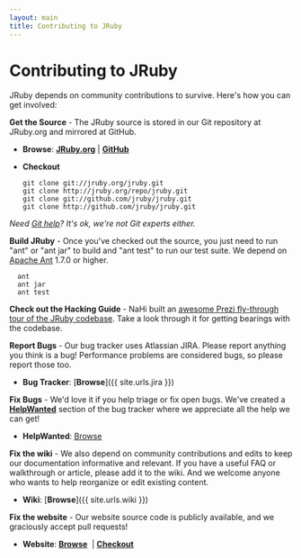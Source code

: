```yaml
---
layout: main
title: Contributing to JRuby
---
```

# Contributing to JRuby
  
JRuby depends on community contributions to survive. Here's how you can get involved:

**Get the Source** - The JRuby source is stored in our Git repository at JRuby.org and mirrored at GitHub.

- **Browse**: [**JRuby.org**](http://www.jruby.org/git?p=jruby.git;a=summary)&nbsp;|&nbsp;[**GitHub**](http://github.com/jruby/jruby)
- **Checkout**

      git clone git://jruby.org/jruby.git
      git clone http://jruby.org/repo/jruby.git
      git clone git://github.com/jruby/jruby.git
      git clone http://github.com/jruby/jruby.git

*Need [Git help](http://git-scm.com/)? It's ok, we're not Git experts either.*

**Build JRuby** - Once you've checked out the source, you just need to run &quot;ant&quot;&nbsp;or &quot;ant jar&quot;&nbsp;to build and &quot;ant test&quot;&nbsp;to run our test suite. We depend on <a href="http://ant.apache.org/">Apache Ant</a> 1.7.0 or higher.

      ant
      ant jar
      ant test

**Check out the Hacking Guide** - NaHi built an [awesome Prezi fly-through tour of the JRuby codebase][prezi]. Take a look through it for getting bearings with the codebase.

**Report Bugs** - Our bug tracker uses Atlassian JIRA. Please report anything you think is a bug! Performance problems are considered bugs, so please report those too.

- **Bug Tracker**: [**Browse**]({{ site.urls.jira }})

**Fix Bugs** - We'd love it if you help triage or fix open bugs. We've created a [**HelpWanted**][helpwanted] section of the bug tracker where we appreciate all the help we can get!

- **HelpWanted**: [Browse][helpwanted]

**Fix the wiki** - We also depend on community contributions and edits to keep our documentation informative and relevant. If you have a useful FAQ or walkthrough or article, please add it to the wiki. And we welcome anyone who wants to help reorganize or edit existing content.

- **Wiki**: [**Browse**]({{ site.urls.wiki }})

**Fix the website** - Our website source code is publicly available, and we graciously accept pull requests!

- **Website**: [**Browse**](http://github.com/jruby/jruby.github.com) &nbsp;|&nbsp;[**Checkout**](git://github.com/jruby/jruby.github.com.git)

[helpwanted]: http://bit.ly/jruby-help-wanted
[prezi]: http://prezi.com/tsuouxb3z4ln/jruby-hacking-guide/
